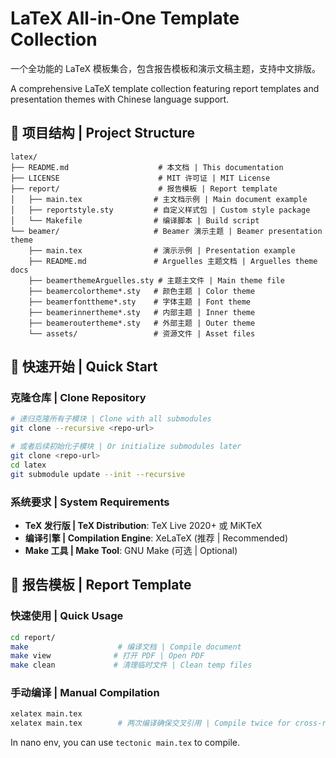 # LaTeX All-in-One Template Collection

一个全功能的 LaTeX 模板集合，包含报告模板和演示文稿主题，支持中文排版。

A comprehensive LaTeX template collection featuring report templates and presentation themes with Chinese language support.

## 📁 项目结构 | Project Structure

```
latex/
├── README.md                    # 本文档 | This documentation
├── LICENSE                      # MIT 许可证 | MIT License
├── report/                      # 报告模板 | Report template
│   ├── main.tex                # 主文档示例 | Main document example
│   ├── reportstyle.sty         # 自定义样式包 | Custom style package
│   └── Makefile                # 编译脚本 | Build script
└── beamer/                     # Beamer 演示主题 | Beamer presentation theme
    ├── main.tex                # 演示示例 | Presentation example
    ├── README.md               # Arguelles 主题文档 | Arguelles theme docs
    ├── beamerthemeArguelles.sty # 主题主文件 | Main theme file
    ├── beamercolortheme*.sty   # 颜色主题 | Color theme
    ├── beamerfonttheme*.sty    # 字体主题 | Font theme
    ├── beamerinnertheme*.sty   # 内部主题 | Inner theme
    ├── beameroutertheme*.sty   # 外部主题 | Outer theme
    └── assets/                 # 资源文件 | Asset files
```

## 🚀 快速开始 | Quick Start

### 克隆仓库 | Clone Repository

```bash
# 递归克隆所有子模块 | Clone with all submodules
git clone --recursive <repo-url>

# 或者后续初始化子模块 | Or initialize submodules later
git clone <repo-url>
cd latex
git submodule update --init --recursive
```

### 系统要求 | System Requirements

- **TeX 发行版 | TeX Distribution**: TeX Live 2020+ 或 MiKTeX
- **编译引擎 | Compilation Engine**: XeLaTeX (推荐 | Recommended)
- **Make 工具 | Make Tool**: GNU Make (可选 | Optional)

## 📄 报告模板 | Report Template

### 快速使用 | Quick Usage

```bash
cd report/
make                    # 编译文档 | Compile document
make view              # 打开 PDF | Open PDF
make clean             # 清理临时文件 | Clean temp files
```

### 手动编译 | Manual Compilation

```bash
xelatex main.tex
xelatex main.tex        # 两次编译确保交叉引用 | Compile twice for cross-references
```

In nano env, you can use `tectonic main.tex` to compile.
